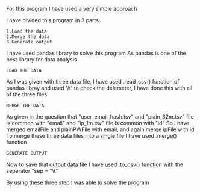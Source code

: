 For this program I have used a very simple approach

I have divided this program in 3 parts

    1.Load the data
    2.Merge the data
    3.Generate output

I have used pandas library to solve this program
As pandas is one of the best library for data analysis

    LOAD THE DATA

As I was given with three data file, I have used .read_csv() function of pandas libray and used '/t' to check the delemeter, I have done this with all of the three files

    MERGE THE DATA

As given in the question that "user_email_hash.tsv" and "plain_32m.tsv" file is common with "email" and "ip_1m.tsv" file is common with "id"
So I have merged emailFile and plainPWFile with email, and again merge ipFile with id
To merge these three data files into a single file I have used .merge() function

    GENERATE OUTPUT

Now to save that output data file I have used .to_csv() function with the seperator "sep = "\t"

By using these three step I was able to solve the program
